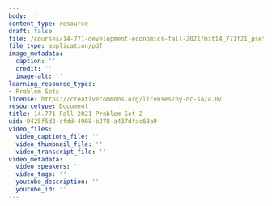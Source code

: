 ```yaml
---
body: ''
content_type: resource
draft: false
file: /courses/14-771-development-economics-fall-2021/mit14_771f21_pset2.pdf
file_type: application/pdf
image_metadata:
  caption: ''
  credit: ''
  image-alt: ''
learning_resource_types:
- Problem Sets
license: https://creativecommons.org/licenses/by-nc-sa/4.0/
resourcetype: Document
title: 14.771 Fall 2021 Problem Set 2
uid: 9425f5d2-cfdd-4908-b278-a437dfac68a9
video_files:
  video_captions_file: ''
  video_thumbnail_file: ''
  video_transcript_file: ''
video_metadata:
  video_speakers: ''
  video_tags: ''
  youtube_description: ''
  youtube_id: ''
---
```

